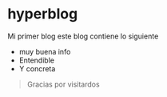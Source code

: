 # hyperblog
Mi primer blog
 este blog contiene lo siguiente
- muy buena info
- Entendible
- Y concreta

> Gracias por visitardos
